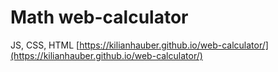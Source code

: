 # Math web-calculator
JS, CSS, HTML
[https://kilianhauber.github.io/web-calculator/](https://kilianhauber.github.io/web-calculator/)
